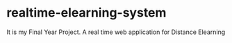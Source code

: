 # realtime-elearning-system
It is my Final Year Project. A real time web application for Distance Elearning
